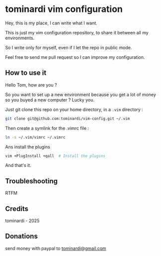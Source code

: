 # tominardi vim configuration

Hey, this is my place, I can write what I want.

This is just my vim configuration repository, to share it between all my environments.

So I write only for myself, even if I let the repo in public mode.

Feel free to send me pull request so I can improve my configuration.

## How to use it

Hello Tom, how are you ?

So you want to set up a new environment because you get a lot of money so you buyed a new computer ? Lucky you.

Just git clone this repo on your home directory, in a `.vim` directory :

```bash
git clone git@github.com:tominardi/vim-config.git ~/.vim
```

Then create a symlink for the .vimrc file :

```bash
ln -s ~/.vim/vimrc ~/.vimrc
```

Ans install the plugins

```bash
vim +PlugInstall +qall  # Install the plugins
```

And that's it.

## Troubleshooting

RTFM

## Credits

tominardi - 2025

## Donations

send money with paypal to <tominardi@gmail.com>
